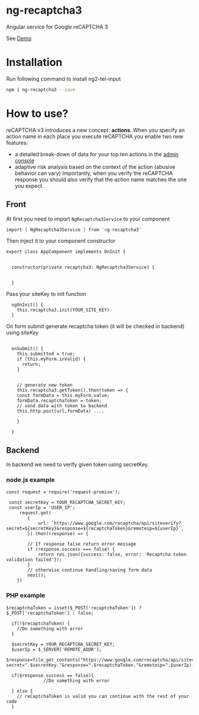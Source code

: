 # ng-recaptcha3
Angular service for Google reCAPTCHA 3

See [Demo](https://ng-recaptcha3.stackblitz.io)

# Installation

Run following command to install ng2-tel-input

```sh
npm i ng-recaptcha3 --save
```

# How to use?
reCAPTCHA v3 introduces a new concept: **actions**. When you specify an action name in each place you execute reCAPTCHA you enable two new features:

- a detailed break-down of data for your top ten actions in the [admin console](https://g.co/recaptcha/admin)
- adaptive risk analysis based on the context of the action (abusive behavior can vary)
Importantly, when you verify the reCAPTCHA response you should also verify that the action name matches the one you expect.

## Front
At first you need to import ```NgRecaptcha3Service``` to your component

```s 
import { NgRecaptcha3Service } from 'ng-recaptcha3'
```

Then inject it to your component constructor
```
export class AppComponent implements OnInit {


  constructor(private recaptcha3: NgRecaptcha3Service) {
  

  }
```

Pass your siteKey to init function

```angular2html
  ngOnInit() {    
    this.recaptcha3.init(YOUR_SITE_KEY)
  }
```

On form submit generate recaptcha token (it will be checked in backend) using *siteKey*
```angular2html

  onSubmit() {
    this.submitted = true;
    if (this.myForm.inValid) {
      return;
    }


    // generate new token
    this.recaptcha3.getToken().then(token => {
    const formData = this.myForm.value;
    formData.recaptchaToken = token;
    // send data with token to backend
    this.http.post(url,formData) ....

    }

  }
```

## Backend
In backend we need to verify given token using secretKey.
### node.js example
```angular2html
const request = require('request-promise');

 const secretKey = YOUR_RECAPTCHA_SECRET_KEY;
 const userIp = 'USER_IP';
     request.get(
        {
            url: `https://www.google.com/recaptcha/api/siteverify?secret=${secretKey}&response=${recaptchaToken}&remoteip=${userIp}`,
        }).then((response) => {

        // If response false return error message
        if (response.success === false) {
            return res.json({success: false, error: 'Recaptcha token validation failed'});
        }
        // otherwise continue handling/saving form data
        next();
    })
```

### PHP example
```angular2html
$recaptchaToken = isset($_POST['recaptchaToken']) ? $_POST['recaptchaToken'] : false;

  if(!$recaptchaToken) {
    //Do something with error
  }
  
  $secretKey = YOUR_RECAPTCHA_SECRET_KEY;
  $userIp = $_SERVER['REMOTE_ADDR'];
  $response=file_get_contents("https://www.google.com/recaptcha/api/siteverify?secret=".$secretKey."&response=".$recaptchaToken."&remoteip=".$userIp);
  
  if($response.success == false){
              //Do something with error
              
  } else {
    // reCaptchaToken is valid you can continue with the rest of your code
  }
```
